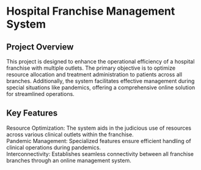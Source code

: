 # Hospital Franchise Management System
## Project Overview
This project is designed to enhance the operational efficiency of a hospital franchise with multiple outlets. The primary objective is to optimize resource allocation and treatment administration to patients across all branches. Additionally, the system facilitates effective management during special situations like pandemics, offering a comprehensive online solution for streamlined operations.

## Key Features
Resource Optimization: The system aids in the judicious use of resources across various clinical outlets within the franchise. <br>
Pandemic Management: Specialized features ensure efficient handling of clinical operations during pandemics. <br>
Interconnectivity: Establishes seamless connectivity between all franchise branches through an online management system.
